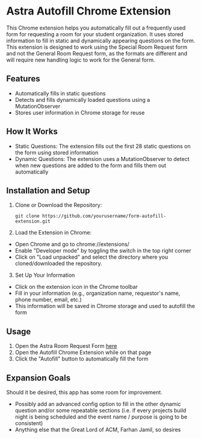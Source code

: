 # Astra Autofill Chrome Extension
This Chrome extension helps you automatically fill out a frequently used form for requesting a room for your student organization. It uses stored information to fill in static and dynamically appearing questions on the form. This extension is designed to work using the Special Room Request form and not the General Room Request form, as the formats are different and will require new handling logic to work for the General form.

## Features
- Automatically fills in static questions
- Detects and fills dynamically loaded questions using a MutationObserver
- Stores user information in Chrome storage for reuse

## How It Works
- Static Questions: The extension fills out the first 28 static questions on the form using stored information
- Dynamic Questions: The extension uses a MutationObserver to detect when new questions are added to the form and fills them out automatically

## Installation and Setup
1. Clone or Download the Repository:
   ```
   git clone https://github.com/yourusername/form-autofill-extension.git
   ```
2. Load the Extension in Chrome:
  - Open Chrome and go to chrome://extensions/
  - Enable "Developer mode" by toggling the switch in the top right corner
  - Click on "Load unpacked" and select the directory where you cloned/downloaded the repository. 
3. Set Up Your Information
  - Click on the extension icon in the Chrome toolbar
  - Fill in your information (e.g., organization name, requestor's name, phone number, email, etc.)
  - This information will be saved in Chrome storage and used to autofill the form

## Usage
1. Open the Astra Room Request Form [here](https://forms.office.com/pages/responsepage.aspx?id=HR0ojU2c90uxbgMtFd6fbCKzmcu1b9VJokmgS-rkIMpUQkZFNFo1MkVOUFI3WjRYNlJWUEZIMkU5QSQlQCN0PWcu&route=shorturl)  
2. Open the Autofill Chrome Extension while on that page
3. Click the "Autofill" button to automatically fill the form

## Expansion Goals
Should it be desired, this app has some room for improvement.
- Possibly add an advanced config option to fill in the other dynamic question and/or some repeatable sections (i.e. if every projects build night is being scheduled and the event name / purpose is going to be consistent)
- Anything else that the Great Lord of ACM, Farhan Jamil, so desires
